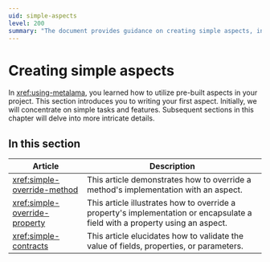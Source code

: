 ```yaml
---
uid: simple-aspects
level: 200
summary: "The document provides guidance on creating simple aspects, including overriding method and property implementations and validating values of fields, properties, or parameters."
---
```


# Creating simple aspects

In <xref:using-metalama>, you learned how to utilize pre-built aspects in your project. This section introduces you to writing your first aspect. Initially, we will concentrate on simple tasks and features. Subsequent sections in this chapter will delve into more intricate details.

## In this section

| Article | Description |
|---------|-------------|
| <xref:simple-override-method> | This article demonstrates how to override a method's implementation with an aspect.
| <xref:simple-override-property> | This article illustrates how to override a property's implementation or encapsulate a field with a property using an aspect.
| <xref:simple-contracts> | This article elucidates how to validate the value of fields, properties, or parameters.



